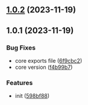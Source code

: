 

## [1.0.2](https://github.com/vnve/vnve/compare/1.0.1...1.0.2) (2023-11-19)

## 1.0.1 (2023-11-19)


### Bug Fixes

* core exports file ([6f9cbc2](https://github.com/vnve/vnve/commit/6f9cbc202dca37a3665ed439edf78b6d06254b05))
* core version ([f4b99b7](https://github.com/vnve/vnve/commit/f4b99b7306edc8519aba72d5e7405504ac90c245))


### Features

* init ([598bf88](https://github.com/vnve/vnve/commit/598bf88a595489b566973d941f7c79aaa184f007))

